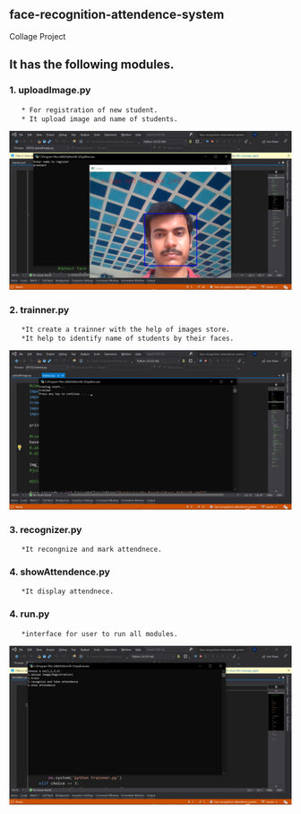 face-recognition-attendence-system
-----------------------------------
Collage Project
## It has the following modules.
### 1. uploadImage.py
       * For registration of new student.
       * It upload image and name of students.
![screenshot](READMEResources/uploadImg.png)
### 2. trainner.py
       *It create a trainner with the help of images store.
       *It help to identify name of students by their faces.
 ![trainner](READMEResources/trainner.png)
### 3. recognizer.py
       *It recongnize and mark attendnece.
### 4. showAttendence.py
       *It display attendnece.
### 4. run.py
       *interface for user to run all modules.
![run](READMEResources/run.png)
